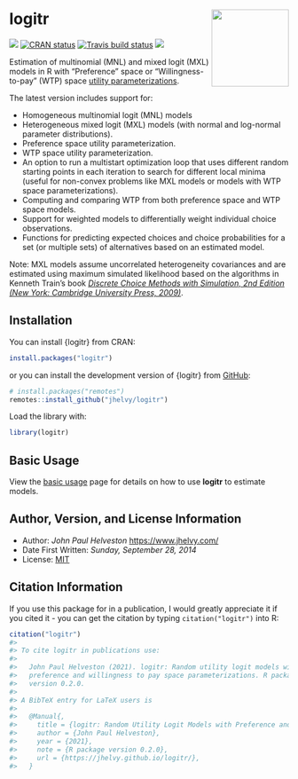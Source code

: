 
<!-- README.md is generated from README.Rmd. Please edit that file -->

# logitr <a href='https://jhelvy.github.io/logitr/'><img src='man/figures/logitr-hex.png' align="right" height="139" /></a>

<!-- badges: start -->

[![](https://lifecycle.r-lib.org/articles/figures/lifecycle-stable.svg)](https://lifecycle.r-lib.org/articles/stages.html#stable)
[![CRAN
status](https://www.r-pkg.org/badges/version/logitr)](https://CRAN.R-project.org/package=logitr)
[![Travis build
status](https://travis-ci.com/jhelvy/logitr.svg?branch=master)](https://travis-ci.com/jhelvy/logitr)
[![](http://cranlogs.r-pkg.org/badges/grand-total/logitr?color=blue)](https://cran.r-project.org/package=logitr)
<!-- badges: end -->

Estimation of multinomial (MNL) and mixed logit (MXL) models in R with
“Preference” space or “Willingness-to-pay” (WTP) space [utility
parameterizations](https://jhelvy.github.io/logitr/articles/utility_models.html).

The latest version includes support for:

-   Homogeneous multinomial logit (MNL) models
-   Heterogeneous mixed logit (MXL) models (with normal and log-normal
    parameter distributions).
-   Preference space utility parameterization.
-   WTP space utility parameterization.
-   An option to run a multistart optimization loop that uses different
    random starting points in each iteration to search for different
    local minima (useful for non-convex problems like MXL models or
    models with WTP space parameterizations).
-   Computing and comparing WTP from both preference space and WTP space
    models.
-   Support for weighted models to differentially weight individual
    choice observations.
-   Functions for predicting expected choices and choice probabilities
    for a set (or multiple sets) of alternatives based on an estimated
    model.

Note: MXL models assume uncorrelated heterogeneity covariances and are
estimated using maximum simulated likelihood based on the algorithms in
Kenneth Train’s book [*Discrete Choice Methods with Simulation, 2nd
Edition (New York: Cambridge University Press,
2009)*](https://eml.berkeley.edu/books/choice2.html).

## Installation

You can install {logitr} from CRAN:

``` r
install.packages("logitr")
```

or you can install the development version of {logitr} from
[GitHub](https://github.com/jhelvy/logitr):

``` r
# install.packages("remotes")
remotes::install_github("jhelvy/logitr")
```

Load the library with:

``` r
library(logitr)
```

## Basic Usage

View the [basic
usage](https://jhelvy.github.io/logitr/articles/basic_usage.html) page
for details on how to use **logitr** to estimate models.

## Author, Version, and License Information

-   Author: *John Paul Helveston* <https://www.jhelvy.com/>
-   Date First Written: *Sunday, September 28, 2014*
-   License:
    [MIT](https://github.com/jhelvy/logitr/blob/master/LICENSE.md)

## Citation Information

If you use this package for in a publication, I would greatly appreciate
it if you cited it - you can get the citation by typing
`citation("logitr")` into R:

``` r
citation("logitr")
#> 
#> To cite logitr in publications use:
#> 
#>   John Paul Helveston (2021). logitr: Random utility logit models with
#>   preference and willingness to pay space parameterizations. R package
#>   version 0.2.0.
#> 
#> A BibTeX entry for LaTeX users is
#> 
#>   @Manual{,
#>     title = {logitr: Random Utility Logit Models with Preference and Willingness to Pay Space Parameterizations},
#>     author = {John Paul Helveston},
#>     year = {2021},
#>     note = {R package version 0.2.0},
#>     url = {https://jhelvy.github.io/logitr/},
#>   }
```
